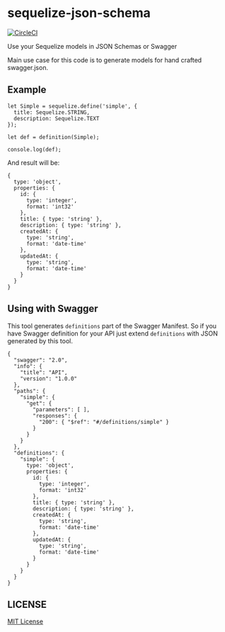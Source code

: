# sequelize-json-schema

[![CircleCI](https://circleci.com/gh/chaliy/sequelize-json-schema.svg?style=svg)](https://circleci.com/gh/chaliy/sequelize-json-schema)

Use your Sequelize models in JSON Schemas or Swagger

Main use case for this code is to generate models for hand crafted swagger.json.

## Example

```
let Simple = sequelize.define('simple', {
  title: Sequelize.STRING,
  description: Sequelize.TEXT
});

let def = definition(Simple);

console.log(def);
```

And result will be:

```
{
  type: 'object',
  properties: {
    id: {
      type: 'integer',
      format: 'int32'
    },
    title: { type: 'string' },
    description: { type: 'string' },
    createdAt: {
      type: 'string',
      format: 'date-time'
    },
    updatedAt: {
      type: 'string',
      format: 'date-time'
    }
  }
}
```

## Using with Swagger

This tool generates `definitions` part of the Swagger Manifest. So if you have Swagger definition for your API just extend `definitions` with JSON generated by this tool.

```
{
  "swagger": "2.0",
  "info": {
    "title": "API",
    "version": "1.0.0"
  },
  "paths": {
    "simple": {
      "get": {      
        "parameters": [ ],
        "responses": {
          "200": { "$ref": "#/definitions/simple" }
        }
      }
    }
  },
  "definitions": {
    "simple": {
      type: 'object',
      properties: {
        id: {
          type: 'integer',
          format: 'int32'
        },
        title: { type: 'string' },
        description: { type: 'string' },
        createdAt: {
          type: 'string',
          format: 'date-time'
        },
        updatedAt: {
          type: 'string',
          format: 'date-time'
        }
      }
    }
  }
}
```

## LICENSE

[MIT License](http://en.wikipedia.org/wiki/MIT_License)
